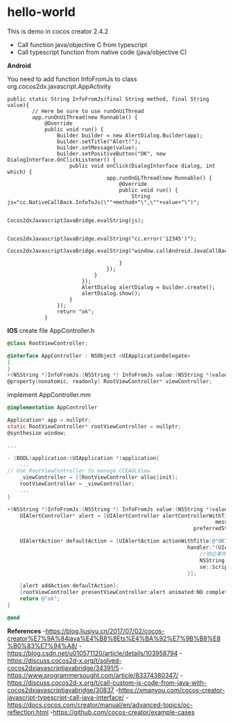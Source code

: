 # hello-world

This is demo in cocos creator 2.4.2

- Call function java/objective C from typescript
- Call typescript function from native code (java/objective C)

**Android**

You need to add function InfoFromJs to class org.cocos2dx.javascript.AppActivity

```android
public static String InfoFromJs(final String method, final String value){
        // Here be sure to use runOnUiThread
        app.runOnUiThread(new Runnable() {
            @Override
            public void run() {
                Builder builder = new AlertDialog.Builder(app);
                builder.setTitle("Alert!");
                builder.setMessage(value);
                builder.setPositiveButton("OK", new DialogInterface.OnClickListener() {
                    public void onClick(DialogInterface dialog, int which) {
                                app.runOnGLThread(new Runnable() {
                                    @Override
                                    public void run() {
                                        String js="cc.NativeCallBack.InfoToJs(\""+method+"\",\""+value+"\")";
        
                                        Cocos2dxJavascriptJavaBridge.evalString(js);
        
                                        Cocos2dxJavascriptJavaBridge.evalString("cc.error('12345')");
                                        Cocos2dxJavascriptJavaBridge.evalString("window.callAndroid.JavaCallBack('bbbbb')");
        
                                    }
                                });
                            }
                        });
                        AlertDialog alertDialog = builder.create();
                        alertDialog.show();
                    }
                });
                return "ok";
            }
```

**IOS**
create file  AppController.h
```objectivec
@class RootViewController;

@interface AppController : NSObject <UIApplicationDelegate>
{
}
+(NSString *)InfoFromJs:(NSString *) InfoFromJs value:(NSString *)value;
@property(nonatomic, readonly) RootViewController* viewController;
```
implement AppController.mm
```objectivec
@implementation AppController

Application* app = nullptr;
static RootViewController* rootViewController = nullptr;
@synthesize window;

...

- (BOOL)application:(UIApplication *)application{
	...
// Use RootViewController to manage CCEAGLView
    _viewController = [[RootViewController alloc]init];
    rootViewController = _viewController;
    ...
}

+(NSString *)InfoFromJs:(NSString *) InfoFromJs value:(NSString *)value{
    UIAlertController* alert = [UIAlertController alertControllerWithTitle:@"Alert"
                                                                   message:value
                                                            preferredStyle:UIAlertControllerStyleAlert];

    UIAlertAction* defaultAction = [UIAlertAction actionWithTitle:@"OK" style:UIAlertActionStyleDefault
                                                          handler:^(UIAlertAction * action) {
                                                              //响应事件
                                                              NSString *execStr = [NSString stringWithFormat:@"window.callAndroid.JavaCallBack('bbbbb')"];
                                                              se::ScriptEngine::getInstance()->evalString([execStr UTF8String]);
                                                          }];

    [alert addAction:defaultAction];
    [rootViewController presentViewController:alert animated:NO completion:nil];
    return @"ok";
}

@end
```

**References**
-https://blog.liusiyu.cn/2017/07/02/cocos-creator%E7%9A%84java%E4%B8%8Ets%E4%BA%92%E7%9B%B8%E8%B0%83%E7%94%A8/
-https://blog.csdn.net/u010571120/article/details/103958794
-https://discuss.cocos2d-x.org/t/solved-cocos2dxjavascriptjavabridge/34391/5
-https://www.programmersought.com/article/83374380347/
-https://discuss.cocos2d-x.org/t/call-custom-js-code-from-java-with-cocos2dxjavascriptjavabridge/30837
-https://xmanyou.com/cocos-creator-javascript-typescript-call-java-interface/
-https://docs.cocos.com/creator/manual/en/advanced-topics/oc-reflection.html
-https://github.com/cocos-creator/example-cases